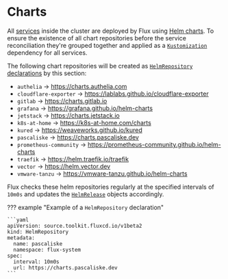 # Charts

All [services](/cluster/services/) inside the cluster are deployed by Flux using [Helm charts](https://helm.sh/docs/topics/charts/). To ensure the existence of all chart repositories before the service reconciliation they're grouped together and applied as a [`Kustomization`](https://fluxcd.io/docs/components/kustomize/kustomization/) dependency for all services.

The following chart repositories will be created as [`HelmRepository` declarations](https://fluxcd.io/docs/components/source/helmrepositories/) by this section:

- `authelia` → <https://charts.authelia.com>
- `cloudflare-exporter` → <https://lablabs.github.io/cloudflare-exporter>
- `gitlab` → <https://charts.gitlab.io>
- `grafana` → <https://grafana.github.io/helm-charts>
- `jetstack` → <https://charts.jetstack.io>
- `k8s-at-home` → <https://k8s-at-home.com/charts>
- `kured` → <https://weaveworks.github.io/kured>
- `pascaliske` → <https://charts.pascaliske.dev>
- `prometheus-community` → <https://prometheus-community.github.io/helm-charts>
- `traefik` → <https://helm.traefik.io/traefik>
- `vector` → <https://helm.vector.dev>
- `vmware-tanzu` → <https://vmware-tanzu.github.io/helm-charts>

Flux checks these helm repositories regularly at the specified intervals of `10m0s` and updates the [`HelmRelease`](https://fluxcd.io/docs/components/helm/helmreleases/) objects accordingly.

??? example "Example of a `HelmRepository` declaration"

    ```yaml
    apiVersion: source.toolkit.fluxcd.io/v1beta2
    kind: HelmRepository
    metadata:
      name: pascaliske
      namespace: flux-system
    spec:
      interval: 10m0s
      url: https://charts.pascaliske.dev
    ```
